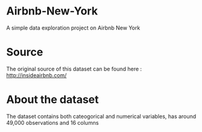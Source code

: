 # Airbnb-New-York
A simple data exploration project on Airbnb New York
# Source
The original source of this dataset can be found here : http://insideairbnb.com/
# About the dataset
The dataset contains both cateogorical and numerical variables, has around 49,000 observations and 16 columns
